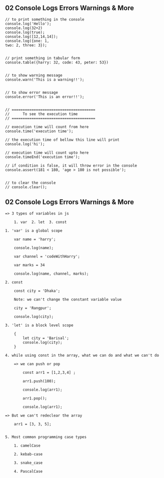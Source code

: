 ## 02 Console Logs Errors Warnings & More

    // to print something in the console
    console.log('Hello');
    console.log(32+2)
    console.log(true);
    console.log([12,14,14]);
    console.log({one: 1,
    two: 2, three: 3});


    // print something in tabular form 
    console.table({harry: 32, code: 43, peter: 53})


    // to show warning message
    console.warn('This is a warning!!');


    // to show error message
    console.error('This is an error!!');


    // ======================================
    //      To see the execution time
    // ======================================

    // execution time will count from here
    console.time('execution time');

    // the execution time of bellow this line will print
    console.log('hi');

    // execution time will count upto here
    console.timeEnd('execution time');

    // if condition is false, it will throw error in the console
    console.assert(181 < 180, 'age > 180 is not possible');


    // to clear the console
    // console.clear();

## 02 Console Logs Errors Warnings & More

    => 3 types of variables in js

        1. var  2. let  3. const

    1. 'var' is a global scope

        var name = 'harry';
        
        console.log(name);

        var channel = 'codeWithHarry';
        
        var marks = 34

        console.log(name, channel, marks);

    2. const 

        const city = 'Dhaka';

        Note: we can't change the constant variable value

        city = 'Rangpur';

        console.log(city);

    3. 'let' is a block level scope

        {
            let city = 'Barisal';
            console.log(city);
        }

    4. while using const in the array, what we can do and what we can't do

        => we can push or pop 

            const arr1 = [1,2,3,4] ;

            arr1.push(100);

            console.log(arr1);

            arr1.pop();

            console.log(arr1);

    => But we can't redeclear the array

        arr1 = [3, 3, 5];

 
    5. Most common programming case types

        1. camelCase

        2. kebab-case

        3. snake_case
        
        4. PascalCase






